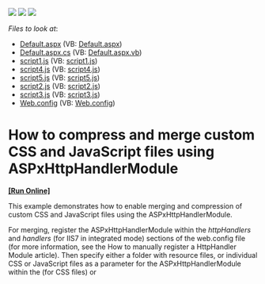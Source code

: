 <!-- default badges list -->
![](https://img.shields.io/endpoint?url=https://codecentral.devexpress.com/api/v1/VersionRange/128566304/13.1.10%2B)
[![](https://img.shields.io/badge/Open_in_DevExpress_Support_Center-FF7200?style=flat-square&logo=DevExpress&logoColor=white)](https://supportcenter.devexpress.com/ticket/details/E1900)
[![](https://img.shields.io/badge/📖_How_to_use_DevExpress_Examples-e9f6fc?style=flat-square)](https://docs.devexpress.com/GeneralInformation/403183)
<!-- default badges end -->
<!-- default file list -->
*Files to look at*:

* [Default.aspx](./CS/Default.aspx) (VB: [Default.aspx](./VB/Default.aspx))
* [Default.aspx.cs](./CS/Default.aspx.cs) (VB: [Default.aspx.vb](./VB/Default.aspx.vb))
* [script1.js](./CS/script1.js) (VB: [script1.js](./VB/script1.js))
* [script4.js](./CS/script4.js) (VB: [script4.js](./VB/script4.js))
* [script5.js](./CS/script5.js) (VB: [script5.js](./VB/script5.js))
* [script2.js](./CS/Scripts/script2.js) (VB: [script2.js](./VB/Scripts/script2.js))
* [script3.js](./CS/Scripts/script3.js) (VB: [script3.js](./VB/Scripts/script3.js))
* [Web.config](./CS/Web.config) (VB: [Web.config](./VB/Web.config))
<!-- default file list end -->
# How to compress and merge custom CSS and JavaScript files using ASPxHttpHandlerModule
<!-- run online -->
**[[Run Online]](https://codecentral.devexpress.com/e1900/)**
<!-- run online end -->


<p>This example demonstrates how to enable merging and compression of custom CSS and JavaScript files using the ASPxHttpHandlerModule.</p><p>For merging, register the ASPxHttpHandlerModule within the <i>httpHandlers</i> and <i>handlers</i> (for IIS7 in integrated mode) sections of the web.config file (for more information, see the How to manually register a HttpHandler Module article). Then specify either a folder with resource files, or individual CSS or JavaScript files as a parameter for the  ASPxHttpHandlerModule within the <link> (for CSS files) or <script> (for JavaScript files) tag. </p><p>If a folder is specified as a parameter, resource files are initially merged and then compressed. Such merging causes a page to load faster. Linking individual resource files is useful only for compressing the specified CSS and JScript files.</p><p><strong>See also:</strong><br />
<a href="https://www.devexpress.com/Support/Center/p/E1788">How to compress and merge custom CSS and Script files</a></p>

<br/>


